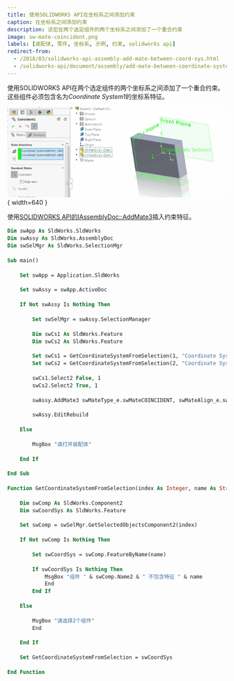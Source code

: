 ```yaml
---
title: 使用SOLIDWORKS API在坐标系之间添加约束
caption: 在坐标系之间添加约束
description: 该宏在两个选定组件的两个坐标系之间添加了一个重合约束
image: sw-mate-coincident.png
labels: [装配体, 零件, 坐标系, 示例, 约束, solidworks api]
redirect-from:
  - /2018/03/solidworks-api-assembly-add-mate-between-coord-sys.html
  - /solidworks-api/document/assembly/add-mate-between-coordinate-systems
---
```


使用SOLIDWORKS API在两个选定组件的两个坐标系之间添加了一个重合约束。这些组件必须包含名为*Coordinate System1*的坐标系特征。

![重合约束属性管理器页面](sw-mate-coincident.png){ width=640 }

使用[SOLIDWORKS API的IAssemblyDoc::AddMate3](https://help.solidworks.com/2018/english/api/sldworksapi/solidworks.interop.sldworks~solidworks.interop.sldworks.iassemblydoc~addmate3.html)插入约束特征。

~~~ vb
Dim swApp As SldWorks.SldWorks
Dim swAssy As SldWorks.AssemblyDoc
Dim swSelMgr As SldWorks.SelectionMgr

Sub main()

    Set swApp = Application.SldWorks
    
    Set swAssy = swApp.ActiveDoc
        
    If Not swAssy Is Nothing Then
    
        Set swSelMgr = swAssy.SelectionManager
                
        Dim swCs1 As SldWorks.Feature
        Dim swCs2 As SldWorks.Feature
    
        Set swCs1 = GetCoordinateSystemFromSelection(1, "Coordinate System1")
        Set swCs2 = GetCoordinateSystemFromSelection(2, "Coordinate System1")
        
        swCs1.Select2 False, 1
        swCs2.Select2 True, 1
        
        swAssy.AddMate3 swMateType_e.swMateCOINCIDENT, swMateAlign_e.swMateAlignCLOSEST, False, 0, 0, 0, 0, 0, 0, 0, 0, False, 0
        
        swAssy.EditRebuild
    
    Else
        
        MsgBox "请打开装配体"
    
    End If
    
End Sub

Function GetCoordinateSystemFromSelection(index As Integer, name As String) As SldWorks.Feature
    
    Dim swComp As SldWorks.Component2
    Dim swCoordSys As SldWorks.Feature
    
    Set swComp = swSelMgr.GetSelectedObjectsComponent2(index)
    
    If Not swComp Is Nothing Then
    
        Set swCoordSys = swComp.FeatureByName(name)
        
        If swCoordSys Is Nothing Then
            MsgBox "组件 " & swComp.Name2 & " 不包含特征 " & name
            End
        End If
    
    Else
        
        MsgBox "请选择2个组件"
        End
        
    End If
    
    Set GetCoordinateSystemFromSelection = swCoordSys
    
End Function


~~~